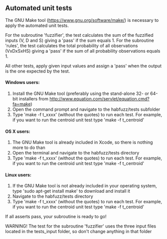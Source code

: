 ## Automated unit tests

The GNU Make tool (https://www.gnu.org/software/make/) is necessary to apply the automated unit tests.

For the subroutine 'fuzzifier', the test calculates the sum of the fuzzified inputs (V, D and S)  giving a 'pass' if the sum equals 1. For the subroutine 'rules', the test calculates the total probability of all observations (VxDxSxHS) giving a 'pass' if the sum of all probability observations equals 1.

All other tests, apply given input values and assign a 'pass' when the output is the one expected by the test.

#### Windows users:
1. Install the GNU Make tool (preferably using the stand-alone 32- or 64-bit installers from http://www.equation.com/servlet/equation.cmd?fa=make)
2. Open the command prompt and navigate to the habfuzz/tests subfolder
3. Type 'make -f t_xxxx' (without the quotes) to run each test. For example, if you want to run the centroid unit test type 'make -f t_centroid'

#### OS X users:
1. The GNU Make tool is already included in Xcode, so there is nothing more to do than
2. Open the terminal and navigate to the habfuzz/tests directory
3. Type 'make -f t_xxxx' (without the quotes) to run each test. For example, if you want to run the centroid unit test type 'make -f t_centroid'

#### Linux users:
1. If the GNU Make tool is not already included in your operating system, type 'sudo apt-get install make' to download and install it
2. Navigate to the habfuzz/tests directory
3. Type 'make -f t_xxxx' (without the quotes) to run each test. For example, if you want to run the centroid unit test type 'make -f t_centroid'

If all asserts pass, your subroutine is ready to go!  

WARNING! The test for the subroutine 'fuzzifier' uses the three input files located in the tests_input folder, so don't change anything in that folder 
